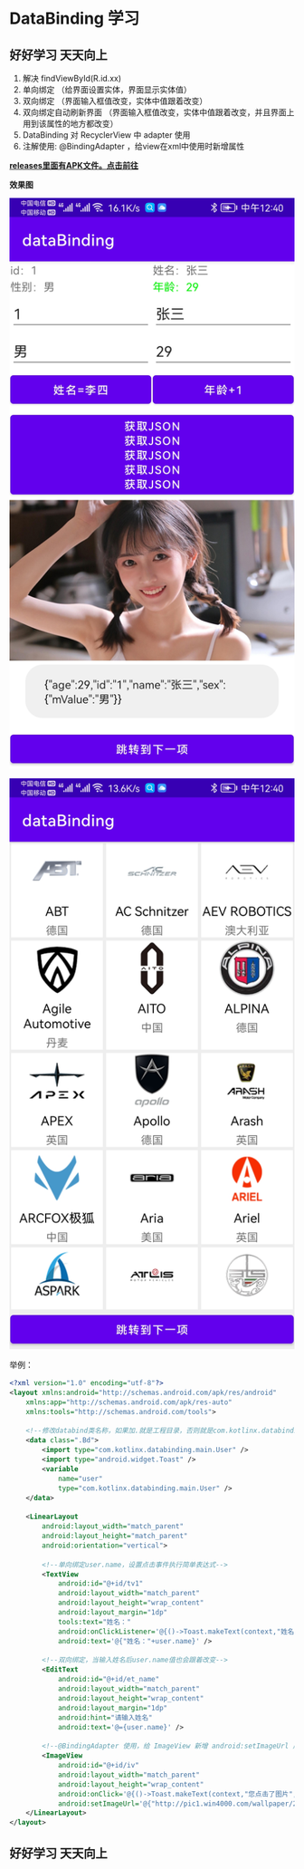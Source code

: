 # DataBinding 学习

## 好好学习 天天向上

1. 解决 findViewById(R.id.xx)
2. 单向绑定 （给界面设置实体，界面显示实体值）
3. 双向绑定 （界面输入框值改变，实体中值跟着改变）
3. 双向绑定自动刷新界面 （界面输入框值改变，实体中值跟着改变，并且界面上用到该属性的地方都改变）
4. DataBinding 对 RecyclerView 中 adapter 使用
5. 注解使用: @BindingAdapter ，给view在xml中使用时新增属性

**[releases里面有APK文件。点击前往](https://github.com/yutils/databinding/releases)**

**效果图**

![图1](doc/1.jpg)

![图2](doc/2.jpg)


举例：
```xml
<?xml version="1.0" encoding="utf-8"?>
<layout xmlns:android="http://schemas.android.com/apk/res/android"
    xmlns:app="http://schemas.android.com/apk/res-auto"
    xmlns:tools="http://schemas.android.com/tools">

    <!--修改databind类名称，如果加.就是工程目录，否则就是com.kotlinx.databinding.databinding.ActivityMainBinding-->
    <data class=".Bd">
        <import type="com.kotlinx.databinding.main.User" />
        <import type="android.widget.Toast" />
        <variable
            name="user"
            type="com.kotlinx.databinding.main.User" />
    </data>

    <LinearLayout
        android:layout_width="match_parent"
        android:layout_height="match_parent"
        android:orientation="vertical">

        <!--单向绑定user.name，设置点击事件执行简单表达式-->
        <TextView
            android:id="@+id/tv1"
            android:layout_width="match_parent"
            android:layout_height="wrap_content"
            android:layout_margin="1dp"
            tools:text="姓名："
            android:onClickListener='@{()->Toast.makeText(context,"姓名："+user.name, Toast.LENGTH_LONG).show()}'
            android:text='@{"姓名："+user.name}' />

        <!--双向绑定，当输入姓名后user.name值也会跟着改变-->
        <EditText
            android:id="@+id/et_name"
            android:layout_width="match_parent"
            android:layout_height="wrap_content"
            android:layout_margin="1dp"
            android:hint="请输入姓名"
            android:text='@={user.name}' />
        
        <!--@BindingAdapter 使用，给 ImageView 新增 android:setImageUrl 属性-->
        <ImageView
            android:id="@+id/iv"
            android:layout_width="match_parent"
            android:layout_height="wrap_content"
            android:onClick='@{()->Toast.makeText(context,"您点击了图片", Toast.LENGTH_LONG).show()}'
            android:setImageUrl='@{"http://pic1.win4000.com/wallpaper/2020-10-19/5f8d2f350b621.jpg"}' />
    </LinearLayout>
</layout>
```

## 好好学习 天天向上


